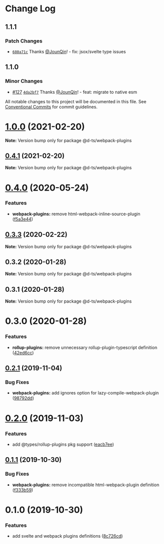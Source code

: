 # Change Log

## 1.1.1

### Patch Changes

- [`680a71c`](https://github.com/rx-ts/types/commit/680a71c4cfcd3a9521f8a18ff777ad43fdea5bb5) Thanks [@JounQin](https://github.com/JounQin)! - fix: jsox/svelte type issues

## 1.1.0

### Minor Changes

- [#127](https://github.com/rx-ts/types/pull/127) [`4da2bf7`](https://github.com/rx-ts/types/commit/4da2bf7e1f185b0889bf68bb5158d1c2277e246a) Thanks [@JounQin](https://github.com/JounQin)! - feat: migrate to native esm

All notable changes to this project will be documented in this file.
See [Conventional Commits](https://conventionalcommits.org) for commit guidelines.

# [1.0.0](https://github.com/rx-ts/types/compare/@d-ts/webpack-plugins@0.4.1...@d-ts/webpack-plugins@1.0.0) (2021-02-20)

**Note:** Version bump only for package @d-ts/webpack-plugins

## [0.4.1](https://github.com/rx-ts/types/compare/@d-ts/webpack-plugins@0.4.0...@d-ts/webpack-plugins@0.4.1) (2021-02-20)

**Note:** Version bump only for package @d-ts/webpack-plugins

# [0.4.0](https://github.com/rx-ts/types/compare/@d-ts/webpack-plugins@0.3.3...@d-ts/webpack-plugins@0.4.0) (2020-05-24)

### Features

- **webpack-plugins:** remove html-webpack-inline-source-plugin ([f5a3e44](https://github.com/rx-ts/types/commit/f5a3e4478987b01f06161592cfee4d5fbffe2c53))

## [0.3.3](https://github.com/rx-ts/types/compare/@d-ts/webpack-plugins@0.3.2...@d-ts/webpack-plugins@0.3.3) (2020-02-22)

**Note:** Version bump only for package @d-ts/webpack-plugins

## 0.3.2 (2020-01-28)

**Note:** Version bump only for package @d-ts/webpack-plugins

## 0.3.1 (2020-01-28)

**Note:** Version bump only for package @d-ts/webpack-plugins

# 0.3.0 (2020-01-28)

### Features

- **rollup-plugins:** remove unnecessary rollup-plugin-typescript definition ([42ed6cc](https://github.com/rx-ts/types/commit/42ed6cca2c473a463035c105760428d96dca0a75))

## [0.2.1](https://github.com/rx-ts/types/compare/@d-ts/webpack-plugins@0.2.0...@d-ts/webpack-plugins@0.2.1) (2019-11-04)

### Bug Fixes

- **webpack-plugins:** add ignores option for lazy-compile-webpack-plugin ([98792dd](https://github.com/rx-ts/types/commit/98792dd83288aea4602573f85adf20603f2c06ac))

# [0.2.0](https://github.com/rx-ts/types/compare/@d-ts/webpack-plugins@0.1.1...@d-ts/webpack-plugins@0.2.0) (2019-11-03)

### Features

- add @types/rollup-plugins pkg support ([eacb7ee](https://github.com/rx-ts/types/commit/eacb7ee5f5412725964bb93467ce59f95588e96b))

## [0.1.1](https://github.com/rx-ts/types/compare/@d-ts/webpack-plugins@0.1.0...@d-ts/webpack-plugins@0.1.1) (2019-10-30)

### Bug Fixes

- **webpack-plugins:** remove incompatible html-webpack-plugin definition ([f333b59](https://github.com/rx-ts/types/commit/f333b5958124421bbae38e00ae72d2f76a59f5da))

# 0.1.0 (2019-10-30)

### Features

- add svelte and webpack plugins definitions ([8c726cd](https://github.com/rx-ts/types/commit/8c726cd0ce2641b3ab9a4516d40cc0cd2544bb8b))
